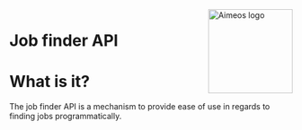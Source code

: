 <a href=https://github.com/Barnold8>
<img src="https://avatars.githubusercontent.com/u/55092542?v=4" alt="Aimeos logo" title="Aimeos" align="right" height="150"/>
</a>

# Job finder API


# What is it?

The job finder API is a mechanism to provide ease of use in regards to finding jobs programmatically.
